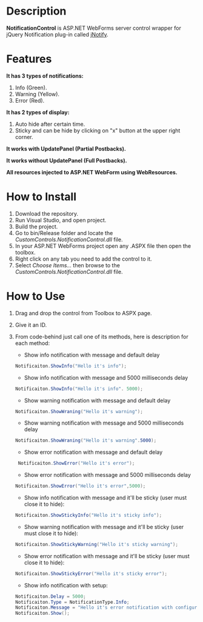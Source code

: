 # Description #
**NotificationControl** is ASP.NET WebForms server control wrapper for jQuery Notification plug-in called [jNotify](http://www.givainc.com/labs/jnotify_jquery_plugin.cfm "jnotify").

# Features #
**It has 3 types of notifications:** 

1. Info (Green). 
2. Warning (Yellow).
3. Error (Red).

**It has 2 types of display:**

1. Auto hide after certain time.
2. Sticky and can be hide by clicking on "x" button at the upper right corner.

**It works with UpdatePanel (Partial Postbacks).**

**It works without UpdatePanel (Full Postbacks).**

**All resources injected to ASP.NET WebForm using WebResources.**

# How to Install #

1. Download the repository.
2. Run Visual Studio, and open project.
3. Build the project.
4. Go to bin/Release folder and locate the *CustomControls.NotificationControl.dll* file.
5. In your ASP.NET WebForms project open any .ASPX file then open the toolbox.
6. Right click on any tab you need to add the control to it.
7. Select *Choose Items...* then browse to the *CustomControls.NotificationControl.dll* file.

# How to Use #

1. Drag and drop the control from Toolbox to ASPX page.
2. Give it an ID.
3. From code-behind just call one of its methods, here is description for each method:

	- Show info notification with message and default delay
    ```C#	    
    Notificaiton.ShowInfo("Hello it's info");
    ```
	- Show info notification with message and 5000 milliseconds delay
	```C#
	Notificaiton.ShowInfo("Hello it's info". 5000);
    ```
	- Show warning notification with message and default delay
	```C#
	Notificaiton.ShowWraning("Hello it's warning");
    ```
	- Show warning notification with message and 5000 milliseconds delay
	```C#
	Notificaiton.ShowWraning("Hello it's warning".5000);
    ```
	- Show error notification with message and default delay
	```C#
	 Notificaiton.ShowError("Hello it's error");
    ```
	- Show error notification with message and 5000 milliseconds delay
	```C#
	Notificaiton.ShowError("Hello it's error",5000);
    ```
	- Show info notification with message and it'll be sticky (user must close it to hide):
	```C#
	Notificaiton.ShowStickyInfo("Hello it's sticky info");
    ```
	- Show warning notification with message and it'll be sticky (user must close it to hide):
	```C#
    Notificaiton.ShowStickyWarning("Hello it's sticky warning");
    ```
	- Show error notification with message and it'll be sticky (user must close it to hide):
	```C#
	Notificaiton.ShowStickyError("Hello it's sticky error");
    ```
	- Show info notification with setup:

     ```C#
    Notificaiton.Delay = 5000;
    Notificaiton.Type = NotificationType.Info;
    Notificaiton.Message = "Hello it's error notification with configuration and Show() only";
    Notificaiton.Show();
     ```